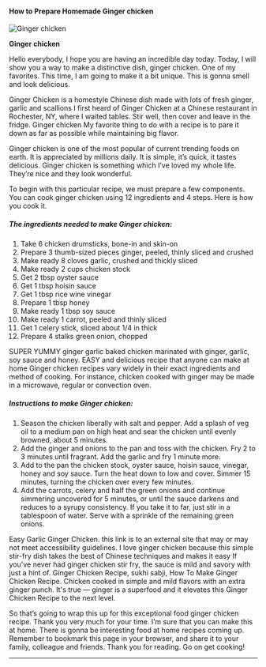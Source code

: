             

#### How to Prepare Homemade Ginger chicken

![Ginger chicken](https://img-global.cpcdn.com/recipes/f7b63def84312e1b/751x532cq70/ginger-chicken-recipe-main-photo.jpg)

**Ginger chicken**

Hello everybody, I hope you are having an incredible day today. Today, I will show you a way to make a distinctive dish, ginger chicken. One of my favorites. This time, I am going to make it a bit unique. This is gonna smell and look delicious.

Ginger Chicken is a homestyle Chinese dish made with lots of fresh ginger, garlic and scallions I first heard of Ginger Chicken at a Chinese restaurant in Rochester, NY, where I waited tables. Stir well, then cover and leave in the fridge. Ginger chicken My favorite thing to do with a recipe is to pare it down as far as possible while maintaining big flavor.

Ginger chicken is one of the most popular of current trending foods on earth. It is appreciated by millions daily. It is simple, it’s quick, it tastes delicious. Ginger chicken is something which I’ve loved my whole life. They’re nice and they look wonderful.

To begin with this particular recipe, we must prepare a few components. You can cook ginger chicken using 12 ingredients and 4 steps. Here is how you cook it.

##### The ingredients needed to make Ginger chicken:

1.  Take 6 chicken drumsticks, bone-in and skin-on
2.  Prepare 3 thumb-sized pieces ginger, peeled, thinly sliced and crushed
3.  Make ready 8 cloves garlic, crushed and thickly sliced
4.  Make ready 2 cups chicken stock
5.  Get 2 tbsp oyster sauce
6.  Get 1 tbsp hoisin sauce
7.  Get 1 tbsp rice wine vinegar
8.  Prepare 1 tbsp honey
9.  Make ready 1 tbsp soy sauce
10.  Make ready 1 carrot, peeled and thinly sliced
11.  Get 1 celery stick, sliced about 1/4 in thick
12.  Prepare 4 stalks green onion, chopped

SUPER YUMMY ginger garlic baked chicken marinated with ginger, garlic, soy sauce and honey. EASY and delicious recipe that anyone can make at home Ginger chicken recipes vary widely in their exact ingredients and method of cooking. For instance, chicken cooked with ginger may be made in a microwave, regular or convection oven.

##### Instructions to make Ginger chicken:

1.  Season the chicken liberally with salt and pepper. Add a splash of veg oil to a medium pan on high heat and sear the chicken until evenly browned, about 5 minutes.
2.  Add the ginger and onions to the pan and toss with the chicken. Fry 2 to 3 minutes until fragrant. Add the garlic and fry 1 minute more.
3.  Add to the pan the chicken stock, oyster sauce, hoisin sauce, vinegar, honey and soy sauce. Turn the heat down to low and cover. Simmer 15 minutes, turning the chicken over every few minutes.
4.  Add the carrots, celery and half the green onions and continue simmering uncovered for 5 minutes, or until the sauce darkens and reduces to a syrupy consistency. If you take it to far, just stir in a tablespoon of water. Serve with a sprinkle of the remaining green onions.

Easy Garlic Ginger Chicken. this link is to an external site that may or may not meet accessibility guidelines. I love ginger chicken because this simple stir-fry dish takes the best of Chinese techniques and makes it easy If you've never had ginger chicken stir fry, the sauce is mild and savory with just a hint of. Ginger Chicken Recipe, sukhi sabji, How To Make Ginger Chicken Recipe. Chicken cooked in simple and mild flavors with an extra ginger punch. It's true — ginger is a superfood and it elevates this Ginger Chicken Recipe to the next level.

So that’s going to wrap this up for this exceptional food ginger chicken recipe. Thank you very much for your time. I’m sure that you can make this at home. There is gonna be interesting food at home recipes coming up. Remember to bookmark this page in your browser, and share it to your family, colleague and friends. Thank you for reading. Go on get cooking!

* * *